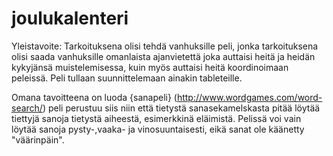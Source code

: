 # joulukalenteri

Yleistavoite: Tarkoituksena olisi tehdä vanhuksille peli, jonka tarkoituksena olisi saada vanhuksille omanlaista ajanvietettä joka auttaisi heitä ja heidän kykyjänsä muistelemisessa, kuin myös auttaisi heitä koordinoimaan peleissä. Peli tullaan suunnittelemaan ainakin tableteille.

Omana tavoitteena on luoda {sanapeli} (http://www.wordgames.com/word-search/) peli perustuu siis niin että tietystä sanasekamelskasta pitää löytää tiettyjä sanoja tietystä aiheestä, esimerkkinä eläimistä. Pelissä voi vain löytää sanoja pysty-,vaaka- ja vinosuuntaisesti, eikä sanat ole käänetty "väärinpäin".
